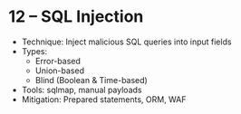 # 12 – SQL Injection

- Technique: Inject malicious SQL queries into input fields  
- Types:
  - Error-based
  - Union-based
  - Blind (Boolean & Time-based)  
- Tools: sqlmap, manual payloads  
- Mitigation: Prepared statements, ORM, WAF
